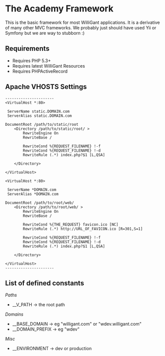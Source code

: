 The Academy Framework
=====================

This is the basic framework for most WilliGant applications. It is a derivative of many other MVC frameworks. We probably just should have used Yii or Symfony but we are way to stubborn :)

Requirements
---------------------
- Requires PHP 5.3+
- Requires latest WilliGant Resources
- Requires PHPActiveRecord


Apache VHOSTS Settings
----------------------

	----------------------
    <VirtualHost *:80>

     ServerName static.DOMAIN.com
     ServerAlias static.DOMAIN.com

    DocumentRoot /path/to/static/root
    	<Directory /path/to/static/root/ >
    		RewriteEngine On
    		RewriteBase /

    		RewriteCond %{REQUEST_FILENAME} !-f
    		RewriteCond %{REQUEST_FILENAME} !-d
    		RewriteRule (.*) index.php?$1 [L,QSA]

    	</Directory>

    </VirtualHost>

    <VirtualHost *:80>

     ServerName *DOMAIN.com
     ServerAlias *DOMAIN.com

    DocumentRoot /path/to/root/web/
    	<Directory /path/to/root/web/ >
    		RewriteEngine On
    		RewriteBase /

    		RewriteCond %{THE_REQUEST} favicon.ico [NC]
     		RewriteRule (.*) http://URL_OF_FAVICON.ico [R=301,S=1]

    		RewriteCond %{REQUEST_FILENAME} !-f
    		RewriteCond %{REQUEST_FILENAME} !-d
    		RewriteRule (.*) index.php?$1 [L,QSA]

    	</Directory>

    </VirtualHost>
	----------------------


List of defined constants
----------------------
_Paths_
- __V_PATH -> the root path

_Domains_
- __BASE_DOMAIN -> eg "willigant.com" or "wdev.willigant.com"
- __DOMAIN_PREFIX -> eg "wdev"

_Misc_
- __ENVIRONMENT -> dev or production

